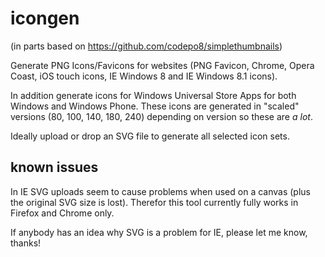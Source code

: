 icongen
=======
(in parts based on https://github.com/codepo8/simplethumbnails)

Generate PNG Icons/Favicons for websites (PNG Favicon, Chrome, Opera Coast, iOS touch
icons, IE Windows 8 and IE Windows 8.1 icons).

In addition generate icons for Windows Universal Store Apps for both 
Windows and Windows Phone. These icons are generated in "scaled" versions (80, 100, 140, 
180, 240) depending on version so these are *a lot*.

Ideally upload or drop an SVG file to generate all selected icon sets.

known issues
------------
In IE SVG uploads seem to cause problems when used on a canvas (plus the original SVG size
is lost). Therefor this tool currently fully works in Firefox and Chrome only.

If anybody has an idea why SVG is a problem for IE, please let me know, thanks!



